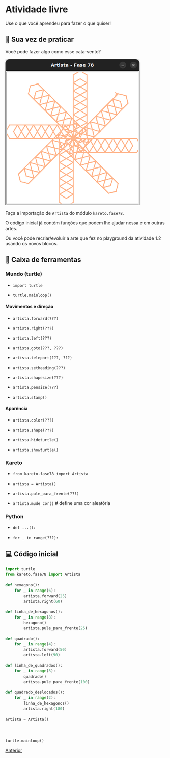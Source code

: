 # Atividade livre

Use o que você aprendeu para fazer o que quiser!

## 🐝 Sua vez de praticar

Você pode fazer algo como esse cata-vento?

![Cata vento](cenario_78.png "Cata vento")

Faça a importação de `Artista` do módulo `kareto.fase78`.

O código inicial já contém funções que podem lhe ajudar nessa e em outras artes.

Ou você pode recriar/evoluir a arte que fez no playground da atividade 1.2 usando
os novos blocos.

## 🧰 Caixa de ferramentas

### Mundo (turtle)
- `import turtle`

- `turtle.mainloop()`

#### Movimentos e direção
- `artista.forward(???)`

- `artista.right(???)`

- `artista.left(???)`

- `artista.goto(???, ???)`

- `artista.teleport(???, ???)`

- `artista.setheading(???)`

- `artista.shapesize(???)`

- `artista.pensize(???)`

- `artista.stamp()`

#### Aparência

- `artista.color(???)`

- `artista.shape(???)`

- `artista.hideturtle()`

- `artista.showturtle()`


### Kareto
- `from kareto.fase78 import Artista`

- `artista = Artista()`

- `artista.pule_para_frente(???)`

- `artista.mude_cor()` # define uma cor aleatória


### Python

- `def ...():`

- `for _ in range(???):`


## 💻 Código inicial

```python
import turtle
from kareto.fase78 import Artista

def hexagono():
    for _ in range(6):
        artista.forward(25)
        artista.right(60)

def linha_de_hexagonos():
    for _ in range(8):
        hexagono()
        artista.pule_para_frente(25)

def quadrado():
    for _ in range(4):
        artista.forward(50)
        artista.left(90)

def linha_de_quadrados():
    for _ in range(3):
        quadrado()
        artista.pule_para_frente(100)

def quadrado_deslocados():
    for _ in range(2):
        linha_de_hexagonos()
        artista.right(180)

artista = Artista()



turtle.mainloop()

```

[Anterior](../fase77/README.md)
